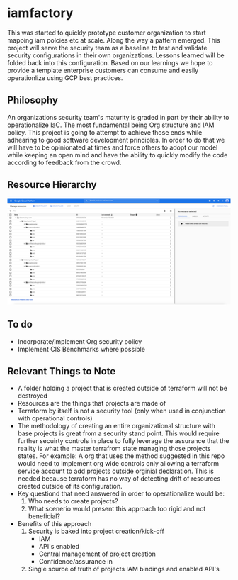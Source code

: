 # iamfactory
This was started to quickly prototype customer organization to start mapping iam polcies etc at scale. Along the way a pattern emerged. This project will serve the security team as a baseline to test and validate security configurations in their own organizations. Lessons learned will be folded back into this configuration. Based on our learnings we hope to provide a template enterprise customers can consume and easily operationlize using GCP best practices. 

## Philosophy 
An organizations security team's maturity is graded in part by their ability to operationalize IaC. The most fundamental being Org structure and IAM policy. This project is going to attempt to achieve those ends while adhearing to good software development principles. In order to do that we will have to be opinionated at times and force others to adopt our model while keeping an open mind and have the ability to quickly modify the code according to feedback from the crowd. 

## Resource Hierarchy
![Resource Hierarchy](./content/resource_hierarchy.png)

## To do
- Incorporate/implement Org security policy 
- Implement CIS Benchmarks where possible

## Relevant Things to Note
- A folder holding a project that is created outside of terraform will not be destroyed
- Resources are the things that projects are made of 
- Terraform by itself is not a security tool (only when used in conjunction with operational controls)
- The methodology of creating an entire organizational structure with base projects is great from a security stand point. This would require further secuirty controls in place to fully leverage the assurance that the reality is what the master terrafrom state managing those projects states. For example: A org that uses the method suggested in this repo would need to implement org wide controls only allowing a terraform service account to add projects outside orginial declaration. This is needed because terraform has no way of detecting drift of resources created outside of its configuration. 
- Key questiond that need answered in order to operationalize would be:
    1. Who needs to create projects?
    2. What scenerio would present this approach too rigid and not beneficial?
- Benefits of this approach
    1. Security is baked into project creation/kick-off
        - IAM
        - API's enabled 
        - Central management of project creation 
        - Confidence/assurance in 
    2. Single source of truth of projects IAM bindings and enabled API's


